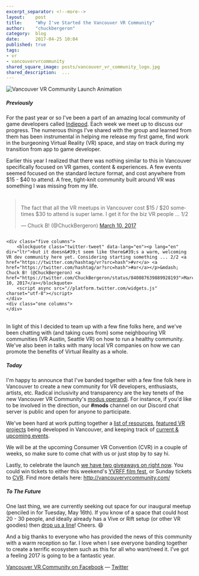 ```yaml
---
excerpt_separator: <!--more-->
layout:    post
title:     "Why I've Started the Vancouver VR Community"
author:    "chuckbergeron"
category:  blog
date:      2017-04-25 10:04
published: true
tags:
- vr
- vancouvervrcommunity
shared_square_image: posts/vancouver_vr_community_logo.jpg
shared_description:  ...
---
```


<div class="row">
    <div class="twelve columns">
        <!-- <img src="/assets/posts/vancouver_vr_community_logo__small.png" class="img-responsive" alt="Vancouver VR Community" style="margin: 0 auto;"> -->
        <img src="/assets/posts/vancouver_vr_community_logo__animated.gif" class="img-responsive" alt="Vancouver VR Community Launch Animation"><!--  style="margin: 0 auto;" -->
    </div>
</div>

<h5>
  Previously
</h5>

For the past year or so I've been a part of an amazing local community of game developers called <a href="http://www.indiepod.org/">Indiepod</a>. Each week we meet up to discuss our progress. The numerous things I've shared with the group and learned from them has been instrumental in helping me release my first game, find work in the burgeoning Virtual Reality (VR) space, and stay on track during my transition from app to game developer.

<!--more-->

Earlier this year I realized that there was nothing similar to this in Vancouver specifically focused on VR games, content &amp; experiences. A few events seemed focused on the standard lecture format, and cost anywhere from $15 - $40 to attend. A free, tight-knit community built around VR was something I was missing from my life.

<div class="row">
    <div class="five columns">
        <blockquote class="twitter-tweet" data-lang="en"><p lang="en" dir="ltr">The fact that all the VR meetups in Vancouver cost $15 / $20 sometimes $30 to attend is super lame. I get it for the biz VR people ... 1/2</p>&mdash; Chuck B! (@ChuckBergeron) <a href="https://twitter.com/ChuckBergeron/status/840087484813914112">March 10, 2017</a></blockquote>
    </div>

    <div class="five columns">
        <blockquote class="twitter-tweet" data-lang="en"><p lang="en" dir="ltr">but it doesn&#39;t seem like there&#39;s a warm, welcoming VR dev community here yet. Considering starting something ... 2/2 <a href="https://twitter.com/hashtag/vr?src=hash">#vr</a> <a href="https://twitter.com/hashtag/ar?src=hash">#ar</a></p>&mdash; Chuck B! (@ChuckBergeron) <a href="https://twitter.com/ChuckBergeron/status/840087639889928193">March 10, 2017</a></blockquote>
        <script async src="//platform.twitter.com/widgets.js" charset="utf-8"></script>
    </div>
    <div class="one columns">
    </div>
</div>

<br>
In light of this I decided to team up with a few fine folks here, and we've been chatting with (and taking cues from) some neighbouring VR communities (VR Austin, Seattle VR) on how to run a healthy community. We've also been in talks with many local VR companies on how we can promote the benefits of Virtual Reality as a whole.

<h5>
  Today
</h5>

I'm happy to announce that I've banded together with a few fine folk here in Vancouver to create a new community for VR developers, enthusiasts, artists, etc. Radical inclusivity and transparency are the key tenets of the new Vancouver VR Community's <a href="http://vancouvervrcommunity.com/about/">modus operandi</a>. For instance, if you'd like to be involved in the direction, our <strong>#mods</strong> channel on our Discord chat server is public and open for anyone to participate.

We've been hard at work putting together a <a href="http://vancouvervrcommunity.com/resources/">list of resources</a>, <a href="http://vancouvervrcommunity.com/featured/">featured VR projects</a> being developed in Vancouver, and keeping track of <a href="http://vancouvervrcommunity.com/calendar/">current &amp; upcoming events</a>.

We will be at the upcoming Consumer VR Convention (CVR) in a couple of weeks, so make sure to come chat with us or just stop by to say hi.

Lastly, to celebrate the launch <a href="http://vancouvervrcommunity.com/">we have two giveaways on right now</a>. You could win tickets to either this weekend's <a href="http://yvrff.com/">YVRFF film fest</a>, or Sunday tickets to <a href="http://www.consumer-vr.com/">CVR</a>. Find more details here: <a href="http://vancouvervrcommunity.com/">http://vancouvervrcommunity.com/</a>

<h5>
  To The Future
</h5>

One last thing, we are currently seeking out space for our inaugural meetup (penciled in for Tuesday, May 16th). If you know of a space that could host 20 - 30 people, and ideally already has a Vive or Rift setup (or other VR goodies) then <a href="mailto:hello@VancouverVRCommunity.com">drop us a line</a>! Cheers. 😄

And a big thanks to everyone who has provided the news of this community with a warm reception so far. I love when I see everyone banding together to create a terrific ecosystem such as this for all who want/need it. I've got a feeling 2017 is going to be a fantastic year.

<a href="https://www.facebook.com/groups/vancouverVRcommunity">Vancouver VR Community on Facebook</a> &mdash; <a href="https://twitter.com/vrvancouver">Twitter</a>
